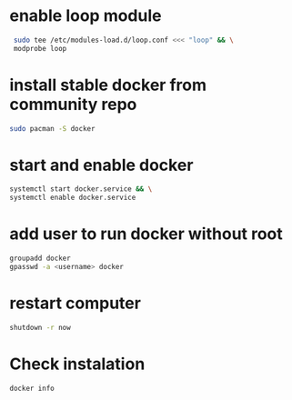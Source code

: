 # enable loop module

```bash
 sudo tee /etc/modules-load.d/loop.conf <<< "loop" && \
 modprobe loop
```

# install stable docker from community repo

```bash
sudo pacman -S docker
```

# start and enable docker

```bash
systemctl start docker.service && \
systemctl enable docker.service
```

# add user to run docker without root

```bash
groupadd docker
gpasswd -a <username> docker
```

# restart computer

```bash
shutdown -r now
```

# Check instalation

```bash
docker info
```

